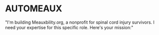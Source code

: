 # AUTOMEAUX
   "I'm building Meauxbility.org, a nonprofit for spinal cord injury survivors. I need your expertise for this specific role. Here's your mission:"
